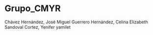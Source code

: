 # Grupo_CMYR
Chávez Hernández, José Miguel
Guerrero Hernández, Celina Elizabeth
Sandoval Cortez, Yenifer yamilet 
